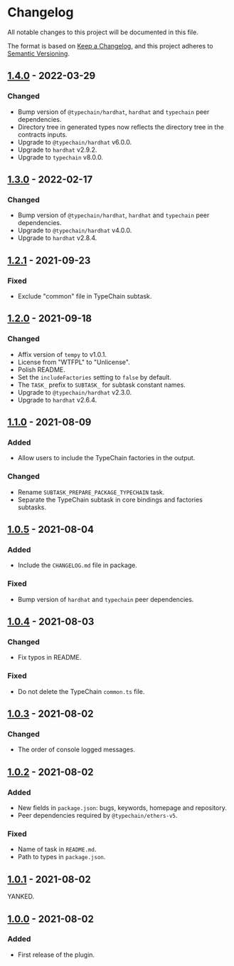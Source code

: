 # Changelog

All notable changes to this project will be documented in this file.

The format is based on [Keep a Changelog](https://keepachangelog.com/en/1.0.0/), and this project adheres to [Semantic
Versioning](https://semver.org/spec/v2.0.0.html).

## [1.4.0] - 2022-03-29

### Changed

- Bump version of `@typechain/hardhat`, `hardhat` and `typechain` peer dependencies.
- Directory tree in generated types now reflects the directory tree in the contracts inputs.
- Upgrade to `@typechain/hardhat` v6.0.0.
- Upgrade to `hardhat` v2.9.2.
- Upgrade to `typechain` v8.0.0.

## [1.3.0] - 2022-02-17

### Changed

- Bump version of `@typechain/hardhat`, `hardhat` and `typechain` peer dependencies.
- Upgrade to `@typechain/hardhat` v4.0.0.
- Upgrade to `hardhat` v2.8.4.

## [1.2.1] - 2021-09-23

### Fixed

- Exclude "common" file in TypeChain subtask.

## [1.2.0] - 2021-09-18

### Changed

- Affix version of `tempy` to v1.0.1.
- License from "WTFPL" to "Unlicense".
- Polish README.
- Set the `includeFactories` setting to `false` by default.
- The `TASK_` prefix to `SUBTASK_` for subtask constant names.
- Upgrade to `@typechain/hardhat` v2.3.0.
- Upgrade to `hardhat` v2.6.4.

## [1.1.0] - 2021-08-09

### Added

- Allow users to include the TypeChain factories in the output.

### Changed

- Rename `SUBTASK_PREPARE_PACKAGE_TYPECHAIN` task.
- Separate the TypeChain subtask in core bindings and factories subtasks.

## [1.0.5] - 2021-08-04

### Added

- Include the `CHANGELOG.md` file in package.

### Fixed

- Bump version of `hardhat` and `typechain` peer dependencies.

## [1.0.4] - 2021-08-03

### Changed

- Fix typos in README.

### Fixed

- Do not delete the TypeChain `common.ts` file.

## [1.0.3] - 2021-08-02

### Changed

- The order of console logged messages.

## [1.0.2] - 2021-08-02

### Added

- New fields in `package.json`: bugs, keywords, homepage and repository.
- Peer dependencies required by `@typechain/ethers-v5`.

### Fixed

- Name of task in `README.md`.
- Path to types in `package.json`.

## [1.0.1] - 2021-08-02

YANKED.

## [1.0.0] - 2021-08-02

### Added

- First release of the plugin.

[1.4.0]: https://github.com/paulrberg/hardhat-packager/compare/v1.3.0...v1.4.0
[1.3.0]: https://github.com/paulrberg/hardhat-packager/compare/v1.2.1...v1.3.0
[1.2.1]: https://github.com/paulrberg/hardhat-packager/compare/v1.2.0...v1.2.1
[1.2.0]: https://github.com/paulrberg/hardhat-packager/compare/v1.1.0...v1.2.0
[1.1.0]: https://github.com/paulrberg/hardhat-packager/compare/v1.0.5...v1.1.0
[1.0.5]: https://github.com/paulrberg/hardhat-packager/compare/v1.0.4...v1.0.5
[1.0.4]: https://github.com/paulrberg/hardhat-packager/compare/v1.0.3...v1.0.4
[1.0.3]: https://github.com/paulrberg/hardhat-packager/compare/v1.0.2...v1.0.3
[1.0.2]: https://github.com/paulrberg/hardhat-packager/compare/v1.0.1...v1.0.2
[1.0.1]: https://github.com/paulrberg/hardhat-packager/compare/v1.0.0...v1.0.1
[1.0.0]: https://github.com/paulrberg/hardhat-packager/releases/tag/v1.0.0
